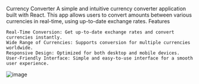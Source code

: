 
Currency Converter
A simple and intuitive currency converter application built with React. This app allows users to convert amounts between various currencies in real-time, using up-to-date exchange rates.
Features

    Real-Time Conversion: Get up-to-date exchange rates and convert currencies instantly.
    Wide Range of Currencies: Supports conversion for multiple currencies worldwide.
    Responsive Design: Optimized for both desktop and mobile devices.
    User-Friendly Interface: Simple and easy-to-use interface for a smooth user experience.
![image](https://github.com/mrinankmj/Currency-_converter/assets/104819107/af55c3c2-20ea-40ce-930c-1faba8300619)



